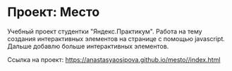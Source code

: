 # Проект: Место

Учебный проект студентки "Яндекс.Практикум". Работа на тему создания интерактивных элементов на странице с помощью javascript. Дальше добавлю больше интерактивных элементов.

Ссылка на проект: https://anastasyaosipova.github.io/mesto//index.html 

